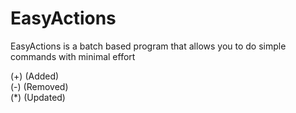 # EasyActions
EasyActions is a batch based program that allows you to do simple commands with minimal effort

(+) (Added) </br>
(-) (Removed) </br>
(*) (Updated) </br>
